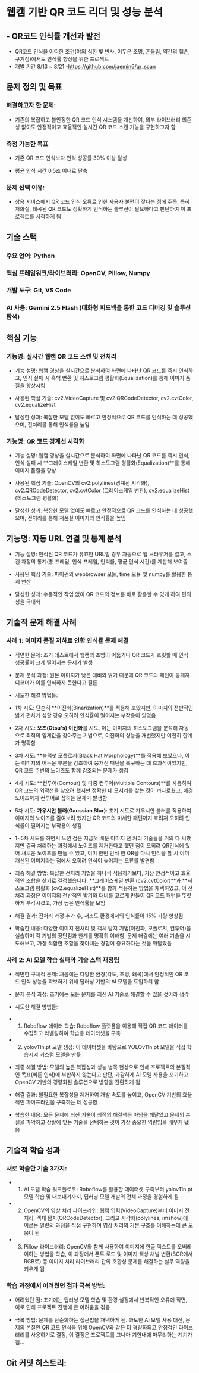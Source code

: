 # 웹캠 기반 QR 코드 리더 및 성능 분석

## - QR코드 인식률 개선과 발전
- QR코드 인식을 어떠한 조건(야외 심한 빛 반사, 어두운 조명, 흔들림, 약간의 훼손, 구겨짐)에서도 인식률 향상을 위한 프로젝트
- 개발 기간 8/13 ~ 8/21
-https://github.com/jaemin6/qr_scan

## 문제 정의 및 목표
### 해결하고자 한 문제: 
- 기존의 복잡하고 불안정한 QR 코드 인식 시스템을 개선하여, 외부 라이브러리 의존성 없이도 안정적이고 효율적인 실시간 QR 코드 스캔 기능을 구현하고자 함

### 측정 가능한 목표
- 기존 QR 코드 인식보다 인식 성공률 30% 이상 달성

- 평균 인식 시간 0.5초 이내로 단축

### 문제 선택 이유: 
- 상용 서비스에서 QR 코드 인식 오류로 인한 사용자 불편이 잦다는 점에 주목, 
특히 저화질, 왜곡된 QR 코드도 정확하게 인식하는 솔루션이 필요하다고 판단하여 이 프로젝트를 시작하게 됨

## 기술 스택
### 주요 언어: Python

### 핵심 프레임워크/라이브러리: OpenCV, Pillow, Numpy

### 개발 도구: Git, VS Code 

### AI 사용: Gemini 2.5 Flash (대화형 피드백을 통한 코드 디버깅 및 솔루션 탐색)

## 핵심 기능
### 기능명: 실시간 웹캠 QR 코드 스캔 및 전처리

- 기능 설명: 웹캠 영상을 실시간으로 분석하여 화면에 나타난 QR 코드를 즉시 인식하고, 인식 실패 시 흑백 변환 및 히스토그램 평활화(Equalization)를 통해 이미지 품질을 향상시킴

- 사용된 핵심 기술: cv2.VideoCapture 및 cv2.QRCodeDetector, cv2.cvtColor, cv2.equalizeHist

- 달성한 성과: 복잡한 모델 없이도 빠르고 안정적으로 QR 코드를 인식하는 데 성공했으며, 전처리를 통해 인식률을 높임

### 기능명: QR 코드 경계선 시각화

- 기능 설명: 웹캠 영상을 실시간으로 분석하여 화면에 나타난 QR 코드를 즉시 인식, 인식 실패 시 **그레이스케일 변환 및 히스토그램 평활화(Equalization)**를 통해 이미지 품질을 향상

- 사용된 핵심 기술: OpenCV의 cv2.polylines(경계선 시각화), cv2.QRCodeDetector, cv2.cvtColor (그레이스케일 변환), cv2.equalizeHist (히스토그램 평활화)

- 달성한 성과: 복잡한 모델 없이도 빠르고 안정적으로 QR 코드를 인식하는 데 성공했으며, 전처리를 통해 저품질 이미지의 인식률을 높임

## 기능명: 자동 URL 연결 및 통계 분석
- 기능 설명: 인식된 QR 코드가 유효한 URL일 경우 자동으로 웹 브라우저를 열고, 스캔 과정의 통계(총 프레임, 인식 프레임, 인식률, 평균 인식 시간)를 계산해 보여줌

- 사용된 핵심 기술: 파이썬의 webbrowser 모듈, time 모듈 및 numpy를 활용한 통계 연산

- 달성한 성과: 수동적인 작업 없이 QR 코드의 정보를 바로 활용할 수 있게 하여 편의성을 극대화

## 기술적 문제 해결 사례

### 사례 1: 이미지 품질 저하로 인한 인식률 문제 해결
- 직면한 문제: 초기 테스트에서 웹캠의 조명이 어둡거나 QR 코드가 흐릿할 때 인식 성공률이 크게 떨어지는 문제가 발생

- 문제 분석 과정: 원본 이미지가 낮은 대비와 밝기 때문에 QR 코드의 패턴이 뭉개져 디코더가 이를 인식하지 못한다고 결론

- 시도한 해결 방법들:

- 1차 시도: 단순히 **이진화(Binarization)**를 적용해 보았지만, 이미지의 전반적인 밝기 편차가 심할 경우 오히려 인식률이 떨어지는 부작용이 있었음

- 2차 시도: **오츠(Otsu's) 이진화**를 시도, 이는 이미지의 히스토그램을 분석해 자동으로 최적의 임계값을 찾아주는 기법으로, 이진화의 성능을 개선했지만 여전히 한계가 명확함

- 3차 시도: **블랙햇 모폴로지(Black Hat Morphology)**를 적용해 보았으나, 이는 이미지의 어두운 부분을 강조하여 뭉개진 패턴을 복구하는 데 효과적이었지만, QR 코드 주변의 노이즈도 함께 강조되는 문제가 생김

- 4차 시도: **컨투어(Contour) 및 다중 컨투어(Multiple Contours)**를 사용하여 QR 코드의 외곽선을 찾으려 했지만 정확한 네 모서리를 찾는 것이 까다로웠고, 배경 노이즈까지 컨투어로 잡히는 문제가 발생함

- 5차 시도: **가우시안 블러(Gaussian Blur)**: 초기 시도로 가우시안 블러를 적용하여 이미지의 노이즈를 줄여보려 했지만 QR 코드의 미세한 패턴까지 흐려져 오히려 인식률이 떨어지는 부작용이 생김

- 1~5차 시도를 하면서 느낀 점은 지금껏 배운 이미지 전 처리 기술들을 거의 다 써봤지만 결국 처리하는 과정에서 노이즈를 제거한다고 했던 점이 오히려 QR인식에 있어 새로운 노이즈를 만들 수 있고, 이미 한번 인식 한 QR을 다시 인식을 할 시 이미 개선된 이미지라는 점에서 오히려 인식이 늦어지는 오류를 발견함

- 최종 해결 방법: 복잡한 전처리 기법을 하나씩 적용하기보다, 가장 안정적이고 효율적인 조합을 찾기로 결정했습니다. **그레이스케일 변환 (cv2.cvtColor)**과 **히스토그램 평활화 (cv2.equalizeHist)**를 함께 적용하는 방법을 채택하였고, 이 전처리 과정은 이미지의 전반적인 밝기와 대비를 고르게 만들어 QR 코드 패턴을 뚜렷하게 부각시켰고, 가장 높은 인식률을 보임

- 해결 결과: 전처리 과정 추가 후, 저조도 환경에서의 인식률이 15% 가량 향상됨

- 학습한 내용: 다양한 이미지 전처리 및 객체 탐지 기법(이진화, 모폴로지, 컨투어)을 실습하며 각 기법의 장단점과 한계를 명확히 이해함, 
문제 해결에는 여러 기술을 시도해보고, 가장 적합한 조합을 찾아내는 경험이 중요하다는 것을 깨달았음

### 사례 2: AI 모델 학습 실패와 기술 스택 재정립
- 직면한 구체적 문제: 처음에는 다양한 환경(각도, 조명, 왜곡)에서 안정적인 QR 코드 인식 성능을 확보하기 위해 딥러닝 기반의 AI 모델을 도입하려 함

- 문제 분석 과정: 초기에는 모든 문제를 최신 AI 기술로 해결할 수 있을 것이라 생각

- 시도한 해결 방법들:

- 1. Roboflow 데이터 학습: Roboflow 플랫폼을 이용해 직접 QR 코드 데이터를 수집하고 라벨링하여 학습용 데이터셋을 구축

- 2. yolov11n.pt 모델 생성: 이 데이터셋을 바탕으로 YOLOv11n.pt 모델을 직접 학습시켜 커스텀 모델을 만듦

- 최종 해결 방법: 모델의 높은 복잡성과 성능 병목 현상으로 인해 프로젝트의 본질적인 목표(빠른 인식)에 부합하지 않는다고 판단, 과감하게 AI 모델 사용을 포기하고 OpenCV 기반의 경량화된 솔루션으로 방향을 전환하게 됨

- 해결 결과: 불필요한 복잡성을 제거하여 개발 속도를 높이고, OpenCV 기반의 효율적인 파이프라인을 구축하는 데 성공함

- 학습한 내용: 모든 문제에 최신 기술이 최적의 해결책은 아님을 깨달았고 문제의 본질을 파악하고 상황에 맞는 기술을 선택하는 것이 가장 중요한 역량임을 배우게 됐음

## 기술적 학습 성과
### 새로 학습한 기술 3가지:
- 1. AI 모델 학습 워크플로우: Roboflow를 활용한 데이터셋 구축부터 yolov11n.pt 모델 학습 및 내보내기까지, 딥러닝 모델 개발의 전체 과정을 경험하게 됨

- 2. OpenCV의 영상 처리 파이프라인: 웹캠 입력(VideoCapture)부터 이미지 전처리, 객체 탐지(QRCodeDetector), 그리고 시각화(polylines, imshow)에 이르는 일련의 과정을 직접 구현하며 영상 처리의 기본 구조를 이해하는데 큰 도움이 됨

- 3. Pillow 라이브러리: OpenCV와 함께 사용하여 이미지에 한글 텍스트를 오버레이하는 방법을 학습, 이 과정에서 폰트 로드 및 이미지 색상 채널 변환(BGR에서 RGB로) 등 이미지 처리 라이브러리 간의 호환성 문제를 해결하는 실무 역량을 키우게 됨

### 학습 과정에서 어려웠던 점과 극복 방법:

- 어려웠던 점: 초기에는 딥러닝 모델 학습 및 환경 설정에서 반복적인 오류에 직면, 이로 인해 프로젝트 진행에 큰 어려움을 겪음

- 극복 방법: 문제를 단순화하는 접근법을 채택하게 됨.
 과도한 AI 모델 사용 대신, 문제의 본질인 QR 코드 인식을 위해 OpenCV와 같은 더 경량화되고 안정적인 라이브러리를 사용하기로 결정, 이 결정은 프로젝트를 그나마 기한내에 마무리하는 계기가 됨...

 ## Git 커밋 히스토리:
 